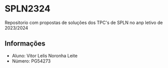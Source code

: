 # SPLN2324

Repositorio com propostas de soluções dos TPC's de SPLN no anp letivo de 2023/2024

## Informações
+ Aluno: Vitor Lelis Noronha Leite
+ Número: PG54273